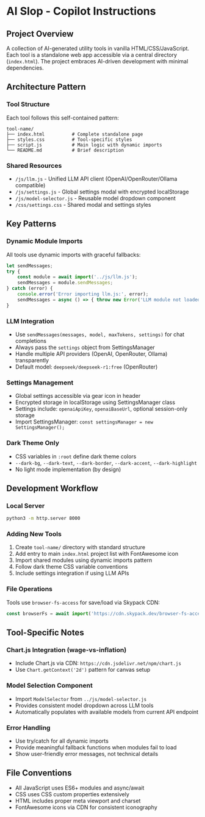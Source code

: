 # AI Slop - Copilot Instructions

## Project Overview
A collection of AI-generated utility tools in vanilla HTML/CSS/JavaScript. Each tool is a standalone web app accessible via a central directory (`index.html`). The project embraces AI-driven development with minimal dependencies.

## Architecture Pattern

### Tool Structure
Each tool follows this self-contained pattern:
```
tool-name/
├── index.html          # Complete standalone page
├── styles.css          # Tool-specific styles  
├── script.js           # Main logic with dynamic imports
└── README.md           # Brief description
```

### Shared Resources
- `/js/llm.js` - Unified LLM API client (OpenAI/OpenRouter/Ollama compatible)
- `/js/settings.js` - Global settings modal with encrypted localStorage  
- `/js/model-selector.js` - Reusable model dropdown component
- `/css/settings.css` - Shared modal and settings styles

## Key Patterns

### Dynamic Module Imports
All tools use dynamic imports with graceful fallbacks:
```javascript
let sendMessages;
try {
    const module = await import('../js/llm.js');
    sendMessages = module.sendMessages;
} catch (error) {
    console.error('Error importing llm.js:', error);
    sendMessages = async () => { throw new Error('LLM module not loaded'); };
}
```

### LLM Integration
- Use `sendMessages(messages, model, maxTokens, settings)` for chat completions
- Always pass the `settings` object from SettingsManager
- Handle multiple API providers (OpenAI, OpenRouter, Ollama) transparently
- Default model: `deepseek/deepseek-r1:free` (OpenRouter)

### Settings Management
- Global settings accessible via gear icon in header
- Encrypted storage in localStorage using SettingsManager class
- Settings include: `openaiApiKey`, `openaiBaseUrl`, optional session-only storage
- Import SettingsManager: `const settingsManager = new SettingsManager();`

### Dark Theme Only
- CSS variables in `:root` define dark theme colors
- `--dark-bg`, `--dark-text`, `--dark-border`, `--dark-accent`, `--dark-highlight`
- No light mode implementation (by design)

## Development Workflow

### Local Server
```bash
python3 -m http.server 8000
```

### Adding New Tools
1. Create `tool-name/` directory with standard structure
2. Add entry to main `index.html` project list with FontAwesome icon
3. Import shared modules using dynamic imports pattern
4. Follow dark theme CSS variable conventions
5. Include settings integration if using LLM APIs

### File Operations
Tools use `browser-fs-access` for save/load via Skypack CDN:
```javascript
const browserFs = await import('https://cdn.skypack.dev/browser-fs-access');
```

## Tool-Specific Notes

### Chart.js Integration (wage-vs-inflation)
- Include Chart.js via CDN: `https://cdn.jsdelivr.net/npm/chart.js`
- Use `Chart.getContext('2d')` pattern for canvas setup

### Model Selection Component
- Import `ModelSelector` from `../js/model-selector.js`
- Provides consistent model dropdown across LLM tools
- Automatically populates with available models from current API endpoint

### Error Handling
- Use try/catch for all dynamic imports
- Provide meaningful fallback functions when modules fail to load
- Show user-friendly error messages, not technical details

## File Conventions
- All JavaScript uses ES6+ modules and async/await
- CSS uses CSS custom properties extensively
- HTML includes proper meta viewport and charset
- FontAwesome icons via CDN for consistent iconography
